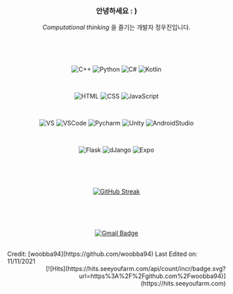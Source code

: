 <div align="center"> 

### 안녕하세요 : )
*Computational thinking* 을 즐기는 개발자 정우진입니다.

</div><br>

<div align="center">

 <br> 
 <br>
 
 ![C++](https://img.shields.io/badge/-C++-100000?style=flat-square&logo=cplusplus)
 ![Python](https://img.shields.io/badge/Python-100000?style=flat-square&logo=python&logoColor=white)
 ![C#](https://img.shields.io/badge/C%23-100000?&style=flat-square&logo=c-sharp&logoColor=white)
 ![Kotlin](https://img.shields.io/badge/Kotlin-100000?&style=flat-square&logo=kotlin&logoColor=white)
 
 <br>
 
 ![HTML](https://img.shields.io/badge/HTML-blue?style=flat-square&logo=html5&logoColor=white)
 ![CSS](https://img.shields.io/badge/CSS-blue?&style=flat-square&logo=css3&logoColor=white)
 ![JavaScript](https://img.shields.io/badge/-JavaScript-blue?style=flat-square&logo=javascript&logoColor=white)
 
 <br>
 
 ![VS](https://img.shields.io/badge/VisualStudio-092E20?style=flat-square&logo=VisualStudio&logoColor=white)
 ![VSCode](https://img.shields.io/badge/VSCode-092E20?style=flat-square&logo=visualstudiocode&logoColor=white)
 ![Pycharm](https://img.shields.io/badge/Pycharm-092E20?style=flat-square&logo=Pycharm&logoColor=white)
 ![Unity](https://img.shields.io/badge/Unity-092E20?style=flat-square&logo=unity&logoColor=white)
 ![AndroidStudio](https://img.shields.io/badge/AndroidStudio-092E20?style=flat-square&logo=androidstudio&logoColor=white)
 
 <br>
 
 ![Flask](https://img.shields.io/badge/Flask-gray?style=flat-square&logo=Flask&logoColor=white)
 ![dJango](https://img.shields.io/badge/Django-gray?style=flat-square&logo=django&logoColor=white)
 ![Expo](https://img.shields.io/badge/Expo-gray?style=flat-square&logo=expo&logoColor=white)
</div>
<br>

<div align="center">
 <br>
 <br>
 
 [![GitHub Streak](https://github-readme-streak-stats.herokuapp.com?user=woobba94&theme=dark&date_format=%5BY.%5Dn.j&ring=D8DD6753&fire=00B0DD)](https://git.io/streak-stats)

</div>
<br>

<div align="center">
 <br>
 <br>
 
  [![Gmail Badge](https://img.shields.io/badge/Gmail-d14836?style=flat-square&logo=Gmail&logoColor=white&link=mailto:snugyun01@gmail.com)](mailto:jwj3199@gmail.com)

</div>
<br>

<div>
 <div align="left">
  Credit: [woobba94](https://github.com/woobba94)
  Last Edited on: 11/11/2021
 </div>
 <div align="right">
  [![Hits](https://hits.seeyoufarm.com/api/count/incr/badge.svg?url=https%3A%2F%2Fgithub.com%2Fwoobba94)](https://hits.seeyoufarm.com)
 </div>
</div>


